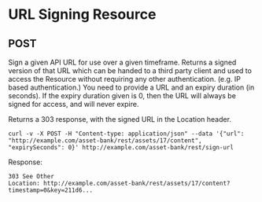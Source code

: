 # URL Signing Resource
## POST
Sign a given API URL for use over a given timeframe.  Returns a signed version of that URL which can be handed to a third party client and used to access the Resource without requiring any other authentication. (e.g. IP based authentication.)
You need to provide a URL and an expiry duration (in seconds).  If the expiry duration given is 0, then the URL will always be signed for access, and will never expire.

Returns a 303 response, with the signed URL in the Location header.

```
curl -v -X POST -H "Content-type: application/json" --data '{"url": "http://example.com/asset-bank/rest/assets/17/content", "expirySeconds": 0}' http://example.com/asset-bank/rest/sign-url
```

Response:
```
303 See Other
Location: http://example.com/asset-bank/rest/assets/17/content?timestamp=0&key=211d6...
```
